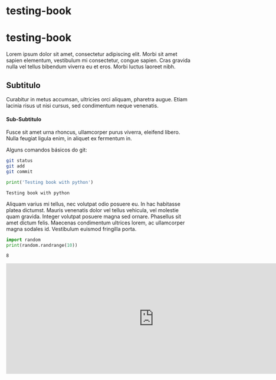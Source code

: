 # testing-book

# testing-book

Lorem ipsum dolor sit amet, consectetur adipiscing elit. Morbi sit amet sapien elementum, vestibulum mi consectetur, congue sapien. Cras gravida nulla vel tellus bibendum viverra eu et eros. Morbi luctus laoreet nibh. 

## Subtitulo

Curabitur in metus accumsan, ultricies orci aliquam, pharetra augue. Etiam lacinia risus ut nisi cursus, sed condimentum neque venenatis. 

#### Sub-Subtitulo

Fusce sit amet urna rhoncus, ullamcorper purus viverra, eleifend libero. Nulla feugiat ligula enim, in aliquet ex fermentum in. 

Alguns comandos básicos do git:
```bash
git status
git add
git commit
```

```python
print('Testing book with python')
```

    Testing book with python


Aliquam varius mi tellus, nec volutpat odio posuere eu. In hac habitasse platea dictumst. Mauris venenatis dolor vel tellus vehicula, vel molestie quam gravida. Integer volutpat posuere magna sed ornare. Phasellus sit amet dictum felis. Maecenas condimentum ultrices lorem, ac ullamcorper magna sodales id. Vestibulum euismod fringilla porta.



```python
import random
print(random.randrange(10))
```

    8



<iframe
    width="800"
    height="300"
    src="https://www.youtube.com/embed/NnamjfPYuiY"
    frameborder="0"
    allowfullscreen
></iframe>

<!--
[![Watch the video](https://img.youtube.com/vi/<VIDEO ID>/maxresdefault.jpg)](https://www.youtube.com/watch?v=<VIDEO ID>)
-->


